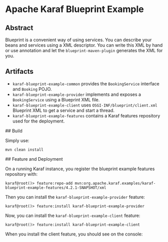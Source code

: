 # Apache Karaf Blueprint Example

## Abstract

Blueprint is a convenient way of using services. You can describe your beans and services using a XML descriptor.
You can write this XML by hand or use annotation and let the `blueprint-maven-plugin` generates the XML for you.



## Artifacts

* `karaf-blueprint-example-common` provides the `BookingService` interface and `Booking` POJO.
* `karaf-blueprint-example-provider` implements and exposes a `BookingService` using a Blueprint XML file.
* `karaf-blueprint-example-client` uses `OSGI-INF/blueprint/client.xml` Blueprint XML to get a service and start a thread.
* `karaf-blueprint-example-features` contains a Karaf features repository used for the deployment.

## Build 

Simply use:

```
mvn clean install
```

## Feature and Deployment

On a running Karaf instance, you register the blueprint example features repository with:

```
karaf@root()> feature:repo-add mvn:org.apache.karaf.examples/karaf-blueprint-example-features/4.2.1-SNAPSHOT/xml
```

Then you can install the `karaf-blueprint-example-provider` feature:

```
karaf@root()> feature:install karaf-blueprint-example-provider
```

Now, you can install the `karaf-blueprint-example-client` feature:

```
karaf@root()> feature:install karaf-blueprint-example-client
```

When you install the client feature, you should see on the console:

```

```
